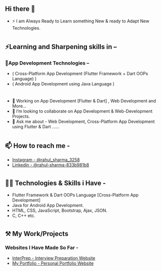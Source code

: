 ## Hi there 👋

- ⚡ I am Always Ready to Learn something New & ready to Adapt New Technologies.
# 
## ⚡Learning and Sharpening skills in –
###   👷‍App Development Technologies – 
-   ( Cross-Platform App Development (Flutter Framework + Dart OOPs Language) )
-   ( Android App Development using Java Language )
#
#
- 🔭 Working on App Development [Flutter & Dart] , Web Development and More... 
- 👯 I’m looking to collaborate on App Development & Web-Development Projects.
- 💬 Ask me about - Web Development, Cross-Platform App Development using Flutter & Dart ......
#
#
## 📫 How to reach me -
* [Instagram - @rahul_sharma_3258](https://www.instagram.com/rahul_sharma_3258/)
* [Linkedin - @rahul-sharma-833b981b8](https://www.linkedin.com/in/rahul-sharma-b03039143/)
# 
# 
## 👷‍♂️ Technologies & Skills i Have -
- Flutter Framework & Dart OOPs Language [Cross-Platform App Development]
- Java for Android App Development.
- HTML, CSS, JavaScript, Bootstrap, Ajax, JSON.
-  C, C++ etc. 
# 
# 
## ⚒ My Work/Projects
### Websites I Have Made So Far -
- [InterPrep - Interview Preparation Website ](https://rahul-sharma-github.github.io/Interview-Preparation-Website/)
- [My Portfolio - Personal Portfolio Website ](https://rahul-sharma-github.github.io/My-Portfolio/)



